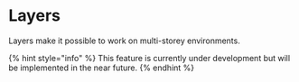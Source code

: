 # Layers

Layers make it possible to work on multi-storey environments.&#x20;

{% hint style="info" %}
This feature is currently under development but will be implemented in the near future.
{% endhint %}

